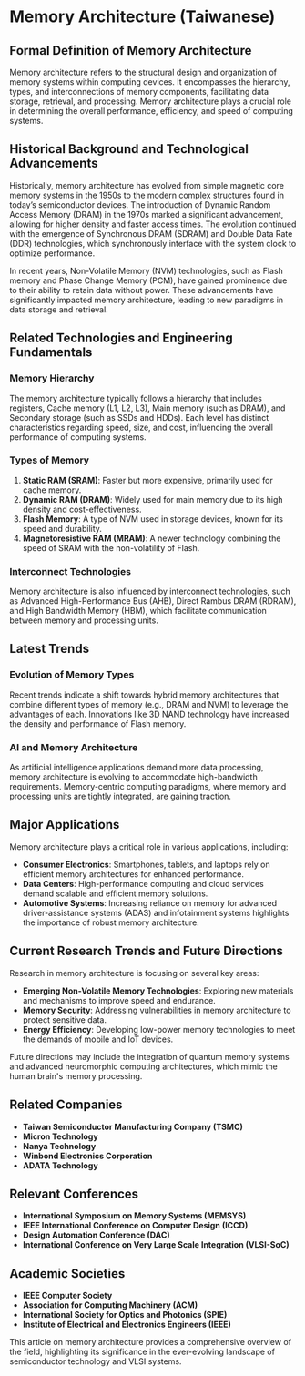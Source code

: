 # Memory Architecture (Taiwanese)

## Formal Definition of Memory Architecture
Memory architecture refers to the structural design and organization of memory systems within computing devices. It encompasses the hierarchy, types, and interconnections of memory components, facilitating data storage, retrieval, and processing. Memory architecture plays a crucial role in determining the overall performance, efficiency, and speed of computing systems.

## Historical Background and Technological Advancements
Historically, memory architecture has evolved from simple magnetic core memory systems in the 1950s to the modern complex structures found in today’s semiconductor devices. The introduction of Dynamic Random Access Memory (DRAM) in the 1970s marked a significant advancement, allowing for higher density and faster access times. The evolution continued with the emergence of Synchronous DRAM (SDRAM) and Double Data Rate (DDR) technologies, which synchronously interface with the system clock to optimize performance.

In recent years, Non-Volatile Memory (NVM) technologies, such as Flash memory and Phase Change Memory (PCM), have gained prominence due to their ability to retain data without power. These advancements have significantly impacted memory architecture, leading to new paradigms in data storage and retrieval.

## Related Technologies and Engineering Fundamentals
### Memory Hierarchy
The memory architecture typically follows a hierarchy that includes registers, Cache memory (L1, L2, L3), Main memory (such as DRAM), and Secondary storage (such as SSDs and HDDs). Each level has distinct characteristics regarding speed, size, and cost, influencing the overall performance of computing systems.

### Types of Memory
1. **Static RAM (SRAM)**: Faster but more expensive, primarily used for cache memory.
2. **Dynamic RAM (DRAM)**: Widely used for main memory due to its high density and cost-effectiveness.
3. **Flash Memory**: A type of NVM used in storage devices, known for its speed and durability.
4. **Magnetoresistive RAM (MRAM)**: A newer technology combining the speed of SRAM with the non-volatility of Flash.

### Interconnect Technologies
Memory architecture is also influenced by interconnect technologies, such as Advanced High-Performance Bus (AHB), Direct Rambus DRAM (RDRAM), and High Bandwidth Memory (HBM), which facilitate communication between memory and processing units.

## Latest Trends
### Evolution of Memory Types
Recent trends indicate a shift towards hybrid memory architectures that combine different types of memory (e.g., DRAM and NVM) to leverage the advantages of each. Innovations like 3D NAND technology have increased the density and performance of Flash memory.

### AI and Memory Architecture
As artificial intelligence applications demand more data processing, memory architecture is evolving to accommodate high-bandwidth requirements. Memory-centric computing paradigms, where memory and processing units are tightly integrated, are gaining traction.

## Major Applications
Memory architecture plays a critical role in various applications, including:
- **Consumer Electronics**: Smartphones, tablets, and laptops rely on efficient memory architectures for enhanced performance.
- **Data Centers**: High-performance computing and cloud services demand scalable and efficient memory solutions.
- **Automotive Systems**: Increasing reliance on memory for advanced driver-assistance systems (ADAS) and infotainment systems highlights the importance of robust memory architecture.

## Current Research Trends and Future Directions
Research in memory architecture is focusing on several key areas:
- **Emerging Non-Volatile Memory Technologies**: Exploring new materials and mechanisms to improve speed and endurance.
- **Memory Security**: Addressing vulnerabilities in memory architecture to protect sensitive data.
- **Energy Efficiency**: Developing low-power memory technologies to meet the demands of mobile and IoT devices.

Future directions may include the integration of quantum memory systems and advanced neuromorphic computing architectures, which mimic the human brain's memory processing.

## Related Companies
- **Taiwan Semiconductor Manufacturing Company (TSMC)**
- **Micron Technology**
- **Nanya Technology**
- **Winbond Electronics Corporation**
- **ADATA Technology**

## Relevant Conferences
- **International Symposium on Memory Systems (MEMSYS)**
- **IEEE International Conference on Computer Design (ICCD)**
- **Design Automation Conference (DAC)**
- **International Conference on Very Large Scale Integration (VLSI-SoC)**

## Academic Societies
- **IEEE Computer Society**
- **Association for Computing Machinery (ACM)**
- **International Society for Optics and Photonics (SPIE)**
- **Institute of Electrical and Electronics Engineers (IEEE)**

This article on memory architecture provides a comprehensive overview of the field, highlighting its significance in the ever-evolving landscape of semiconductor technology and VLSI systems.